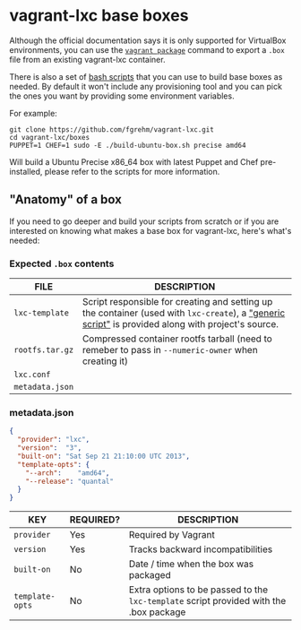 # vagrant-lxc base boxes

Although the official documentation says it is only supported for VirtualBox
environments, you can use the [`vagrant package`](http://docs.vagrantup.com/v2/cli/package.html)
command to export a `.box` file from an existing vagrant-lxc container.

There is also a set of [bash scripts](https://github.com/fgrehm/vagrant-lxc/tree/master/boxes)
that you can use to build base boxes as needed. By default it won't include any
provisioning tool and you can pick the ones you want by providing some environment
variables.

For example:

```
git clone https://github.com/fgrehm/vagrant-lxc.git
cd vagrant-lxc/boxes
PUPPET=1 CHEF=1 sudo -E ./build-ubuntu-box.sh precise amd64
```

Will build a Ubuntu Precise x86_64 box with latest Puppet and Chef pre-installed, please refer to the scripts for more information.

## "Anatomy" of a box

If you need to go deeper and build your scripts from scratch or if you are interested
on knowing what makes a base box for vagrant-lxc, here's what's needed:

### Expected `.box` contents

| FILE            | DESCRIPTION |
| ---             | ---         |
| `lxc-template`  | Script responsible for creating and setting up the container (used with `lxc-create`), a ["generic script"]() is provided along with project's source. |
| `rootfs.tar.gz` | Compressed container rootfs tarball (need to remeber to pass in `--numeric-owner` when creating it) |
| `lxc.conf`      | |
| `metadata.json` | |

### metadata.json

```json
{
  "provider": "lxc",
  "version":  "3",
  "built-on": "Sat Sep 21 21:10:00 UTC 2013",
  "template-opts": {
    "--arch":    "amd64",
    "--release": "quantal"
  }
}
```

| KEY             | REQUIRED? | DESCRIPTION |
| ---             | ---       | ---         |
| `provider`      | Yes       | Required by Vagrant |
| `version`       | Yes       | Tracks backward incompatibilities |
| `built-on`      | No        | Date / time when the box was packaged |
| `template-opts` | No        | Extra options to be passed to the `lxc-template` script provided with the .box package |
